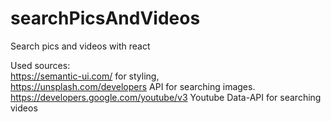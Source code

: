 # searchPicsAndVideos
Search pics and videos with react

Used sources: \
https://semantic-ui.com/ for styling, \
https://unsplash.com/developers API for searching images.\
https://developers.google.com/youtube/v3 Youtube Data-API for searching videos
